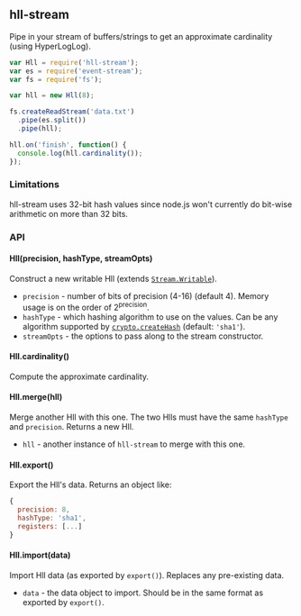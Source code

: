 ## hll-stream

Pipe in your stream of buffers/strings to get an approximate cardinality (using HyperLogLog).

```javascript
var Hll = require('hll-stream');
var es = require('event-stream');
var fs = require('fs');

var hll = new Hll(8);

fs.createReadStream('data.txt')
  .pipe(es.split())
  .pipe(hll);

hll.on('finish', function() {
  console.log(hll.cardinality());
});
```

### Limitations

hll-stream uses 32-bit hash values since node.js won't currently do bit-wise arithmetic on more than 32 bits.

### API

#### Hll(precision, hashType, streamOpts)

Construct a new writable Hll (extends [`Stream.Writable`](https://nodejs.org/api/stream.html#stream_class_stream_writable)).

* `precision` - number of bits of precision (4-16) (default 4). Memory usage is on the order of 2<sup>precision</sup>.
* `hashType` - which hashing algorithm to use on the values. Can be any algorithm supported by [`crypto.createHash`](https://nodejs.org/api/crypto.html#crypto_crypto_createhash_algorithm) (default: `'sha1'`).
* `streamOpts` - the options to pass along to the stream constructor.
 
#### Hll.cardinality()

Compute the approximate cardinality.

#### Hll.merge(hll)

Merge another Hll with this one. The two Hlls must have the same `hashType` and `precision`. Returns a new Hll.

* `hll` - another instance of `hll-stream` to merge with this one.

#### Hll.export()

Export the Hll's data. Returns an object like:

```javascript
{
  precision: 8,
  hashType: 'sha1',
  registers: [...]
}
```

#### Hll.import(data)

Import Hll data (as exported by `export()`). Replaces any pre-existing data.

* `data` - the data object to import. Should be in the same format as exported by `export()`.

